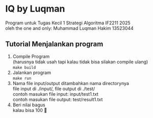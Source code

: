# IQ by Luqman
Program untuk Tugas Kecil 1 Strategi Algoritma IF2211 2025\
oleh the one and only: Muhammad Luqman Hakim 13523044

## Tutorial Menjalankan program
1. Compile Program\
(harusnya tidak usah tapi kalau tidak bisa silakan compile ulang)\
```make build```
2. Jalankan program\
```make run```
3. Nama file input/output ditambahkan nama directorynya\
file input di ./input/, file output di ./test/\
contoh masukan file input: input/test1.txt\
contoh masukan file output: test/result1.txt
5. Beri nilai bagus\
kalau bisa 100 :pray:
